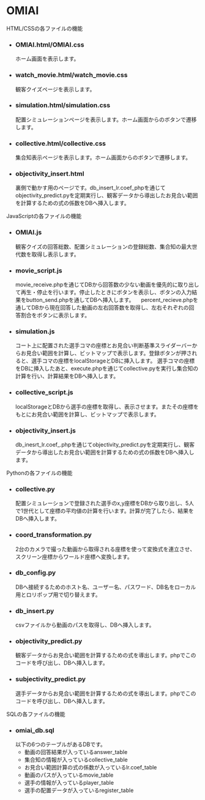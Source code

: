 # OMIAI

HTML/CSSの各ファイルの機能

- ### OMIAI.html/OMIAI.css
  ホーム画面を表示します。

- ### watch_movie.html/watch_movie.css
  観客クイズページを表示します。

- ### simulation.html/simulation.css
  配置シミュレーションページを表示します。ホーム画面からのボタンで遷移します。

- ### collective.html/collective.css
  集合知表示ページを表示します。ホーム画面からのボタンで遷移します。

- ### objectivity_insert.html
  裏側で動かす用のページです。db_insert_lr.coef_phpを通じてobjectivity_predict.pyを定期実行し、観客データから導出したお見合い範囲を計算するための式の係数をDBへ挿入します。

JavaScriptの各ファイルの機能

- ### OMIAI.js
  観客クイズの回答総数、配置シミュレーションの登録総数、集合知の最大世代数を取得し表示します。

- ### movie_script.js
  movie_receive.phpを通じてDBから回答数の少ない動画を優先的に取り出して再生・停止を行います。停止したときにボタンを表示し、ボタンの入力結果をbutton_send.phpを通してDBへ挿入します。
　percent_recieve.phpを通してDBから現在回答した動画の左右回答数を取得し、左右それぞれの回答割合をボタンに表示します。

- ### simulation.js
  コート上に配置された選手コマの座標とお見合い判断基準スライダーバーからお見合い範囲を計算し、ビットマップで表示します。登録ボタンが押されると、選手コマの座標をlocalStorageとDBに挿入します。
  選手コマの座標をDBに挿入したあと、execute.phpを通じてcollective.pyを実行し集合知の計算を行い、計算結果をDBへ挿入します。

- ### collective_script.js
  localStorageとDBから選手の座標を取得し、表示させます。またその座標をもとにお見合い範囲を計算し、ビットマップで表示します。

- ### objectivity_insert.js
  db_inesrt_lr.coef_.phpを通じてobjectivity_predict.pyを定期実行し、観客データから導出したお見合い範囲を計算するための式の係数をDBへ挿入します。
  
Pythonの各ファイルの機能

- ### collective.py
  配置シミュレーションで登録された選手のx,y座標をDBから取り出し、5人で1世代として座標の平均値の計算を行います。計算が完了したら、結果をDBへ挿入します。
  
- ### coord_transformation.py
  2台のカメラで撮った動画から取得される座標を使って変換式を連立させ、スクリーン座標からワールド座標へ変換します。
  
- ### db_config.py
  DBへ接続するためのホスト名、ユーザー名、パスワード、DB名をローカル用とロリポップ用で切り替えます。
  
- ### db_insert.py
  csvファイルから動画のパスを取得し、DBへ挿入します。
  
- ### objectivity_predict.py
  観客データからお見合い範囲を計算するための式を導出します。phpでこのコードを呼び出し、DBへ挿入します。
  
- ### subjectivity_predict.py
  選手データからお見合い範囲を計算するための式を導出します。phpでこのコードを呼び出し、DBへ挿入します。

SQLの各ファイルの機能

- ### omiai_db.sql
  以下の6つのテーブルがあるDBです。
  - 動画の回答結果が入っているanswer_table
  - 集合知の情報が入っているcollective_table
  - お見合い範囲計算の式の係数が入っているlr.coef_table
  - 動画のパスが入っているmovie_table
  - 選手の情報が入っているplayer_table
  - 選手の配置データが入っているregister_table
